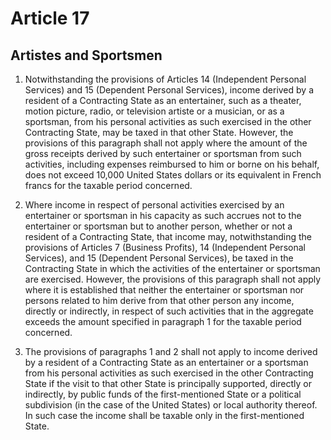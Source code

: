 # Article 17
## Artistes and Sportsmen

1. Notwithstanding the provisions of Articles 14 (Independent Personal Services) and 15
(Dependent Personal Services), income derived by a resident of a Contracting State as an
entertainer, such as a theater, motion picture, radio, or television artiste or a musician, or as a
sportsman, from his personal activities as such exercised in the other Contracting State, may be
taxed in that other State. However, the provisions of this paragraph shall not apply where the
amount of the gross receipts derived by such entertainer or sportsman from such activities,
including expenses reimbursed to him or borne on his behalf, does not exceed 10,000 United
States dollars or its equivalent in French francs for the taxable period concerned.

2. Where income in respect of personal activities exercised by an entertainer or sportsman in
his capacity as such accrues not to the entertainer or sportsman but to another person, whether or
not a resident of a Contracting State, that income may, notwithstanding the provisions of Articles
7 (Business Profits), 14 (Independent Personal Services), and 15 (Dependent Personal Services),
be taxed in the Contracting State in which the activities of the entertainer or sportsman are
exercised. However, the provisions of this paragraph shall not apply where it is established that
neither the entertainer or sportsman nor persons related to him derive from that other person any
income, directly or indirectly, in respect of such activities that in the aggregate exceeds the
amount specified in paragraph 1 for the taxable period concerned.

3. The provisions of paragraphs 1 and 2 shall not apply to income derived by a resident of a
Contracting State as an entertainer or a sportsman from his personal activities as such exercised
in the other Contracting State if the visit to that other State is principally supported, directly or
indirectly, by public funds of the first-mentioned State or a political subdivision (in the case of
the United States) or local authority thereof. In such case the income shall be taxable only in the
first-mentioned State.
